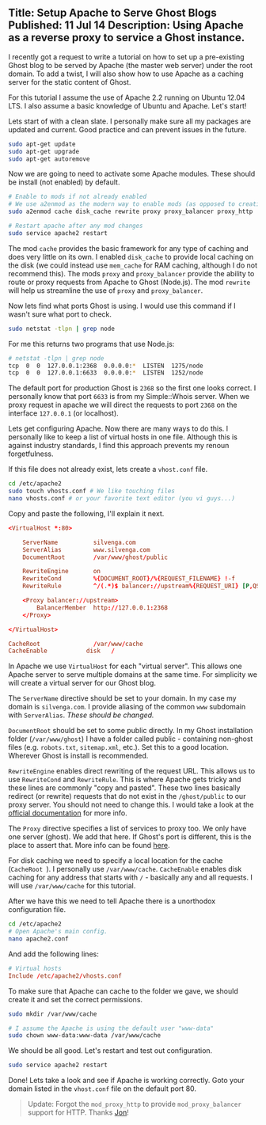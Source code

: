 Title: Setup Apache to Serve Ghost Blogs
Published: 11 Jul 14
Description: Using Apache as a reverse proxy to service a Ghost instance.
---

I recently got a request to write a tutorial on how to set up a pre-existing Ghost blog to be served by Apache (the master web server) under the root domain. To add a twist, I will also show how to use Apache as a caching server for the static content of Ghost.

For this tutorial I assume the use of Apache 2.2 running on Ubuntu 12.04 LTS. I also assume a basic knowledge of Ubuntu and Apache. Let's start!

Lets start of with a clean slate. I personally make sure all my packages are updated and current. Good practice and can prevent issues in the future. 

```bash
sudo apt-get update
sudo apt-get upgrade
sudo apt-get autoremove
```

Now we are going to need to activate some Apache modules. These should be install (not enabled) by default. 

```bash
# Enable to mods if not already enabled
# We use a2enmod as the modern way to enable mods (as opposed to creating symlinks)
sudo a2enmod cache disk_cache rewrite proxy proxy_balancer proxy_http

# Restart apache after any mod changes
sudo service apache2 restart 
```

The mod `cache` provides the basic framework for any type of caching and does very little on its own. I enabled `disk_cache` to provide local caching on the disk (we could instead use `mem_cache` for RAM caching, although I do not recommend this). The mods `proxy` and `proxy_balancer` provide the ability to route or proxy requests from Apache to Ghost (Node.js). The mod `rewrite` will help us streamline the use of `proxy` and `proxy_balancer`. 

Now lets find what ports Ghost is using. I would use this command if I wasn't sure what port to check. 

```bash
sudo netstat -tlpn | grep node
```
For me this returns two programs that use Node.js:
```bash
# netstat -tlpn | grep node
tcp  0  0  127.0.0.1:2368  0.0.0.0:*  LISTEN  1275/node
tcp  0  0  127.0.0.1:6633  0.0.0.0:*  LISTEN  1252/node
```

The default port for production Ghost is `2368` so the first one looks correct. I personally know that port `6633` is from my Simple::Whois server. When we proxy request in apache we will direct the requests to port `2368` on the interface `127.0.0.1` (or localhost). 

Lets get configuring Apache. Now there are many ways to do this. I personally like to keep a list of virtual hosts in one file. Although this is against industry standards, I find this approach prevents my renoun forgetfulness. 

If this file does not already exist, lets create a `vhost.conf` file. 

```bash
cd /etc/apache2
sudo touch vhosts.conf # We like touching files
nano vhosts.conf # or your favorite text editor (you vi guys...)
```
Copy and paste the following, I'll explain it next. 

```file-/etc/apache2/vhosts.conf
<VirtualHost *:80>

	ServerName			silvenga.com	
	ServerAlias 		www.silvenga.com
	DocumentRoot 		/var/www/ghost/public

	RewriteEngine 		on
	RewriteCond 		%{DOCUMENT_ROOT}/%{REQUEST_FILENAME} !-f
	RewriteRule 		^/(.*)$ balancer://upstream%{REQUEST_URI} [P,QSA,L]

	<Proxy balancer://upstream>
		BalancerMember 	http://127.0.0.1:2368
	</Proxy>

</VirtualHost>

CacheRoot				/var/www/cache
CacheEnable			  disk	 /
```
In Apache we use `VirtualHost` for each "virtual server". This allows one Apache server to serve multiple domains at the same time. For simplicity we will create a virtual server for our Ghost blog. 

The `ServerName` directive should be set to your domain. In my case my domain is `silvenga.com`. I provide aliasing of the common `www` subdomain with `ServerAlias`. *These should be changed.*

`DocumentRoot` should be set to some public directly. In my Ghost installation folder (`/var/www/ghost`) I have a folder called public - containing non-ghost files (e.g. `robots.txt`, `sitemap.xml`, etc.). Set this to a good location. Wherever Ghost is install is recommended.

`RewriteEngine` enables direct rewriting of the request URL. This allows us to use `RewriteCond` and `RewriteRule`. This is where Apache gets tricky and these lines are commonly "copy and pasted". These two lines basically redirect (or rewrite) requests that do not exist in the `/ghost/public` to our proxy server. You should not need to change this. I would take a look at the [official documentation](https://httpd.apache.org/docs/2.2/mod/mod_rewrite.html) for more info. 

The `Proxy` directive specifies a list of services to proxy too. We only have one server (ghost). We add that here. If Ghost's port is different, this is the place to assert that. More info can be found [here](https://httpd.apache.org/docs/2.2/mod/mod_proxy_balancer.html).

For disk caching we need to specify a local location for the cache (`CacheRoot `). I personally use `/var/www/cache`. `CacheEnable` enables disk caching for any address that starts with `/` - basically any and all requests. I will use `/var/www/cache` for this tutorial. 

After we have this we need to tell Apache there is a unorthodox configuration file.  

```bash
cd /etc/apache2
# Open Apache's main config. 
nano apache2.conf
```
And add the following lines:
```/etc/apache2/apache2.conf
# Virtual hosts
Include /etc/apache2/vhosts.conf
```

To make sure that Apache can cache to the folder we gave, we should create it and set the correct permissions.

```bash
sudo mkdir /var/www/cache

# I assume the Apache is using the default user "www-data"
sudo chown www-data:www-data /var/www/cache
``` 
We should be all good. Let's restart and test out configuration. 

```bash
sudo service apache2 restart
```
Done! Lets take a look and see if Apache is working correctly. Goto your domain listed in the `vhost.conf` file on the default port 80.

> Update: Forgot the `mod_proxy_http` to provide `mod_proxy_balancer` support for HTTP. Thanks [Jon](http://jensencloud.com)!
